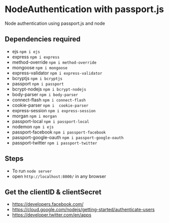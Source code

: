 # NodeAuthentication with passport.js
Node authentication using passport.js and node

## Dependencies required
* ejs `npm i ejs`
* express `npm i express`
* method-override `npm i method-override`
* mongoose `npm i mongoose`
* express-validator `npm i express-validator`
* bcryptjs `npm i bcryptjs`
* passport `npm i passport`
* bcrypt-nodejs `npm i bcrypt-nodejs`
* body-parser `npm i body-parser`
* connect-flash `npm i connect-flash`
* cookie-parser `npm i  cookie-parser`
* express-session `npm i express-session`
* morgan `npm i morgan`
* passport-local `npm i passport-local`
* nodemon `npm i ejs`
* passport-facebook `npm i passport-facebook`
* passport-google-oauth `npm i passport-google-oauth`
* passport-twitter `npm i passport-twitter`

## Steps
* To run `node server`
* open `http://localhost:8000/` in any browser

## Get the clientID & clientSecret
* https://developers.facebook.com/
* https://cloud.google.com/nodejs/getting-started/authenticate-users
* https://developer.twitter.com/en/apps


  
